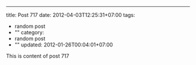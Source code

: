 ---
title: Post 717
date: 2012-04-03T12:25:31+07:00
tags:
  - random post
  - ""
category:
  - random post
  - ""
updated: 2012-01-26T00:04:01+07:00

This is content of post 717